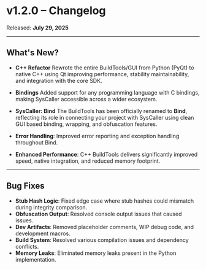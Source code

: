 # v1.2.0 – Changelog

Released: **July 29, 2025**

---

## What's New?

- **C++ Refactor** Rewrote the entire BuildTools/GUI from Python (PyQt) to native C++ using Qt improving performance, stability maintainability, and integration with the core SDK.

- **Bindings** Added support for any programming language with C bindings, making SysCaller accessible across a wider ecosystem.

- **SysCaller: Bind** The BuildTools has been officially renamed to **Bind**, reflecting its role in connecting your project with SysCaller using clean GUI based binding, wrapping, and obfuscation features.

- **Error Handling**: Improved error reporting and exception handling throughout Bind.

- **Enhanced Performance**: C++ BuildTools delivers significantly improved speed, native integration, and reduced memory footprint.

---

## Bug Fixes

- **Stub Hash Logic**: Fixed edge case where stub hashes could mismatch during integrity comparison.
- **Obfuscation Output**: Resolved console output issues that caused issues.
- **Dev Artifacts**: Removed placeholder comments, WIP debug code, and development macros.
- **Build System**: Resolved various compilation issues and dependency conflicts.
- **Memory Leaks**: Eliminated memory leaks present in the Python implementation.
